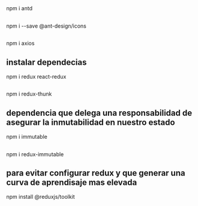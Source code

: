 ##
npm i antd
##
npm i --save @ant-design/icons
##
npm i axios

## instalar dependecias
npm i redux react-redux

## 
npm i redux-thunk

## dependencia que delega una responsabilidad de asegurar la inmutabilidad en nuestro estado
npm i immutable

##
npm i redux-immutable

## para evitar configurar redux y que generar una curva de aprendisaje mas elevada
npm install @reduxjs/toolkit
